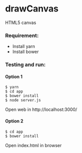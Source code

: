 # drawCanvas

HTML5 canvas

### Requirement:
- Install yarn
- Install bower

### Testing and run:

#### Option 1
```
$ yarn
$ cd app
$ bower install
$ node server.js
```

Open web in http://localhost:3000/

#### Option 2
```
$ cd app
$ bower install
```

Open index.html in browser
